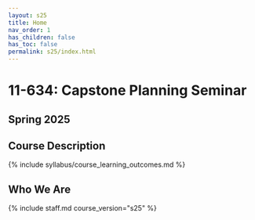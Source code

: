 ```yaml
---
layout: s25
title: Home
nav_order: 1
has_children: false
has_toc: false
permalink: s25/index.html
---
```


# 11-634: Capstone Planning Seminar

## Spring 2025

## Course Description

{% include syllabus/course_learning_outcomes.md %}

## Who We Are

{% include staff.md course_version="s25" %}
